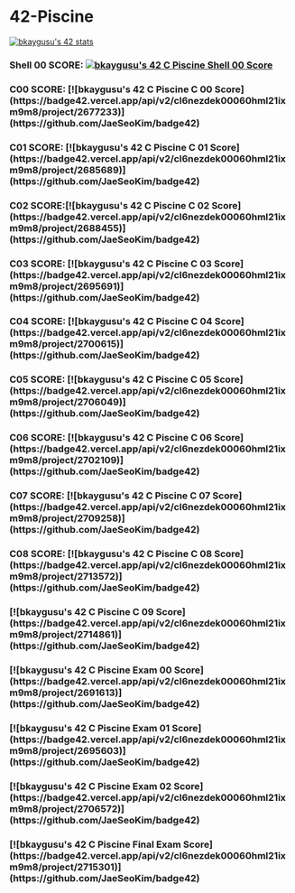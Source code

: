 # 42-Piscine

[![bkaygusu's 42 stats](https://badge42.vercel.app/api/v2/cl6nezdek00060hml21ixm9m8/stats?cursusId=9&coalitionId=246)](https://github.com/JaeSeoKim/badge42)

<H3>Shell 00 SCORE: <a href="https://github.com/JaeSeoKim/badge42"><img src="https://badge42.vercel.app/api/v2/cl6nezdek00060hml21ixm9m8/project/2672479" alt="bkaygusu's 42 C Piscine Shell 00 Score" /></a></H3> 

<H3> C00 SCORE: [![bkaygusu's 42 C Piscine C 00 Score](https://badge42.vercel.app/api/v2/cl6nezdek00060hml21ixm9m8/project/2677233)](https://github.com/JaeSeoKim/badge42)</H3>

<H3> C01 SCORE: [![bkaygusu's 42 C Piscine C 01 Score](https://badge42.vercel.app/api/v2/cl6nezdek00060hml21ixm9m8/project/2685689)](https://github.com/JaeSeoKim/badge42) </H3>

<H3> C02 SCORE:[![bkaygusu's 42 C Piscine C 02 Score](https://badge42.vercel.app/api/v2/cl6nezdek00060hml21ixm9m8/project/2688455)](https://github.com/JaeSeoKim/badge42)

<H3> C03 SCORE: [![bkaygusu's 42 C Piscine C 03 Score](https://badge42.vercel.app/api/v2/cl6nezdek00060hml21ixm9m8/project/2695691)](https://github.com/JaeSeoKim/badge42)

<H3> C04 SCORE: [![bkaygusu's 42 C Piscine C 04 Score](https://badge42.vercel.app/api/v2/cl6nezdek00060hml21ixm9m8/project/2700615)](https://github.com/JaeSeoKim/badge42)

<H3> C05 SCORE: [![bkaygusu's 42 C Piscine C 05 Score](https://badge42.vercel.app/api/v2/cl6nezdek00060hml21ixm9m8/project/2706049)](https://github.com/JaeSeoKim/badge42)

<H3> C06 SCORE: [![bkaygusu's 42 C Piscine C 06 Score](https://badge42.vercel.app/api/v2/cl6nezdek00060hml21ixm9m8/project/2702109)](https://github.com/JaeSeoKim/badge42)

<H3> C07 SCORE: [![bkaygusu's 42 C Piscine C 07 Score](https://badge42.vercel.app/api/v2/cl6nezdek00060hml21ixm9m8/project/2709258)](https://github.com/JaeSeoKim/badge42)

<H3> C08 SCORE: [![bkaygusu's 42 C Piscine C 08 Score](https://badge42.vercel.app/api/v2/cl6nezdek00060hml21ixm9m8/project/2713572)](https://github.com/JaeSeoKim/badge42)

<H3 C09 SCORE: >[![bkaygusu's 42 C Piscine C 09 Score](https://badge42.vercel.app/api/v2/cl6nezdek00060hml21ixm9m8/project/2714861)](https://github.com/JaeSeoKim/badge42)



<H3 EXAM 00 SCORE: >[![bkaygusu's 42 C Piscine Exam 00 Score](https://badge42.vercel.app/api/v2/cl6nezdek00060hml21ixm9m8/project/2691613)](https://github.com/JaeSeoKim/badge42)

<H3 EXAM 01 SCORE: >[![bkaygusu's 42 C Piscine Exam 01 Score](https://badge42.vercel.app/api/v2/cl6nezdek00060hml21ixm9m8/project/2695603)](https://github.com/JaeSeoKim/badge42)

<H3 EXAM 02 SCORE: >[![bkaygusu's 42 C Piscine Exam 02 Score](https://badge42.vercel.app/api/v2/cl6nezdek00060hml21ixm9m8/project/2706572)](https://github.com/JaeSeoKim/badge42)

<H3 FİNAL EXAM SCORE >[![bkaygusu's 42 C Piscine Final Exam Score](https://badge42.vercel.app/api/v2/cl6nezdek00060hml21ixm9m8/project/2715301)](https://github.com/JaeSeoKim/badge42)
